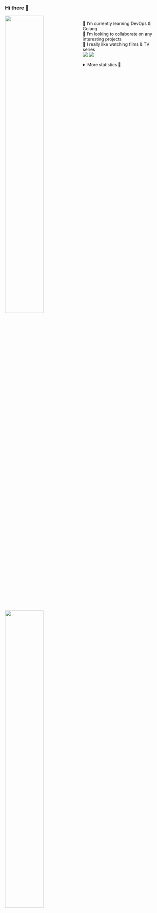 ### Hi there 👋


[<img align="left" width="50%" src="https://github-readme-stats.vercel.app/api?username=rufusnufus&hide=issues&show_icons=true&count_private=true&theme=transparent&title_color=FF6F40&text_color=FBF9F8&icon_color=F48242&hide_border=true&hide_title=true#gh-dark-mode-only">](https://metrics.lecoq.io/rufusnufus#gh-dark-mode-only)
[<img align="left" width="50%" src="https://github-readme-stats.vercel.app/api?username=rufusnufus&hide=issues&show_icons=true&count_private=true&theme=transparent&title_color=FF6533&text_color=4D4644&icon_color=FF8038&hide_border=true&hide_title=true#gh-light-mode-only">](https://metrics.lecoq.io/rufusnufus#gh-light-mode-only)

<p>
  <br>
  🌱 I’m currently learning DevOps & Golang</br>
  👯 I’m looking to collaborate on any interesting projects</br>
  🎥 I really like watching films & TV series</br>
  <a href="https://linkedin.com/in/rufusnufus"><img src="https://img.shields.io/badge/linkedin-0077B5.svg?style=for-the-badge&logo=linkedin&logoColor=white"/></a>
  <a href="https://t.me/rufusnufus"><img src="https://img.shields.io/badge/-telegram-black?style=for-the-badge&color=blue&logo=telegram"/></a>
</p>

<p text-align="left">
<details>
  <summary>More statistics 👀</summary><br/>

<!--START_SECTION:waka-->
![Code Time](http://img.shields.io/badge/Code%20Time-512%20hrs%209%20mins-blue)

![Profile Views](http://img.shields.io/badge/Profile%20Views-0-blue)

**I'm an Early 🐤** 

```text
🌞 Morning                8670 commits        ██████░░░░░░░░░░░░░░░░░░░   22.16 % 
🌆 Daytime                22577 commits       ██████████████░░░░░░░░░░░   57.71 % 
🌃 Evening                7018 commits        ████░░░░░░░░░░░░░░░░░░░░░   17.94 % 
🌙 Night                  859 commits         █░░░░░░░░░░░░░░░░░░░░░░░░   02.20 % 
```
📅 **I'm Most Productive on Monday** 

```text
Monday                   7976 commits        █████░░░░░░░░░░░░░░░░░░░░   20.39 % 
Tuesday                  7376 commits        █████░░░░░░░░░░░░░░░░░░░░   18.85 % 
Wednesday                7723 commits        █████░░░░░░░░░░░░░░░░░░░░   19.74 % 
Thursday                 7529 commits        █████░░░░░░░░░░░░░░░░░░░░   19.24 % 
Friday                   6893 commits        ████░░░░░░░░░░░░░░░░░░░░░   17.62 % 
Saturday                 740 commits         ░░░░░░░░░░░░░░░░░░░░░░░░░   01.89 % 
Sunday                   887 commits         █░░░░░░░░░░░░░░░░░░░░░░░░   02.27 % 
```


📊 **This Week I Spent My Time On** 

```text
💬 Programming Languages: 
Other                    5 hrs 1 min         ███████████████░░░░░░░░░░   61.34 % 
Go                       1 hr 28 mins        ████░░░░░░░░░░░░░░░░░░░░░   17.96 % 
HCL                      1 hr 2 mins         ███░░░░░░░░░░░░░░░░░░░░░░   12.69 % 
YAML                     32 mins             ██░░░░░░░░░░░░░░░░░░░░░░░   06.53 % 
Terraform                5 mins              ░░░░░░░░░░░░░░░░░░░░░░░░░   01.07 % 

🔥 Editors: 
iTerm2                   5 hrs 1 min         ███████████████░░░░░░░░░░   61.34 % 
VS Code                  3 hrs 9 mins        ██████████░░░░░░░░░░░░░░░   38.66 % 
```

**I Mostly Code in Java** 

```text
Python                   14 repos            ██░░░░░░░░░░░░░░░░░░░░░░░   09.79 % 
Smarty                   12 repos            ██░░░░░░░░░░░░░░░░░░░░░░░   08.39 % 
HCL                      7 repos             █░░░░░░░░░░░░░░░░░░░░░░░░   04.90 % 
Kotlin                   5 repos             █░░░░░░░░░░░░░░░░░░░░░░░░   03.50 % 
HTML                     5 repos             █░░░░░░░░░░░░░░░░░░░░░░░░   03.50 % 
```




 Last Updated on 23/11/2023 01:02:47 UTC
<!--END_SECTION:waka-->

</details>
</p>
